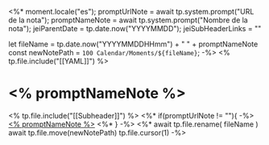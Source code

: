 <%* 
moment.locale("es");
promptUrlNote = await tp.system.prompt("URL de la nota");
promptNameNote = await tp.system.prompt("Nombre de la nota");
jeiParentDate = tp.date.now("YYYYMMDD");
jeiSubHeaderLinks = ""

let fileName = tp.date.now("YYYYMMDDHHmm") + " " + promptNameNote
const newNotePath = `100 Calendar/Moments/${fileName}`;
-%>
<% tp.file.include("[[YAML]]") %>
# <% promptNameNote %>
<% tp.file.include("[[Subheader]]") %>
<%* if(promptUrlNote != ""){ -%>
[<% promptNameNote %>](<% promptUrlNote %>)
<%* } -%>
<%* 
await tp.file.rename( fileName )  
await tp.file.move(newNotePath)
tp.file.cursor(1)
-%>








